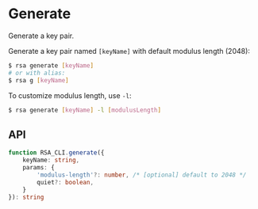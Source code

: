 # Generate

Generate a key pair.

Generate a key pair named `[keyName]` with default modulus length (2048):

```sh
$ rsa generate [keyName]
# or with alias:
$ rsa g [keyName]
```

To customize modulus length, use `-l`:

```sh
$ rsa generate [keyName] -l [modulusLength]
```

## API

```ts
function RSA_CLI.generate({
    keyName: string,
    params: {
        'modulus-length'?: number, /* [optional] default to 2048 */
        quiet?: boolean,
    }
}): string
```
